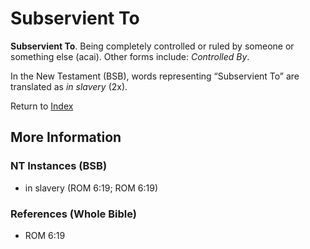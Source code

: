 # Subservient To
**Subservient To**. 
Being completely controlled or ruled by someone or something else (acai). 
Other forms include: 
*Controlled By*. 




In the New Testament (BSB), words representing “Subservient To” are translated as 
*in slavery* (2x). 


Return to [Index](00-Index.md)

## More Information

### NT Instances (BSB)

* in slavery (ROM 6:19; ROM 6:19)



### References (Whole Bible)

* ROM 6:19



